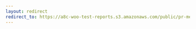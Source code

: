 ```yaml
---
layout: redirect
redirect_to: https://a8c-woo-test-reports.s3.amazonaws.com/public/pr-merge/40672/api/index.html
---
```

